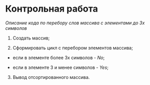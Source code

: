 # Контрольная работа #
_Описание кода по перебору слов массива с элементами до 3х символов_

1. Создать массив;

2. Сформировать цикл с перебором элементов массива;

* если в элементе более 3х символов - _No_;

* если в элементе 3 и менее символов - _Yes_;

3. Вывод отсортированного массива.